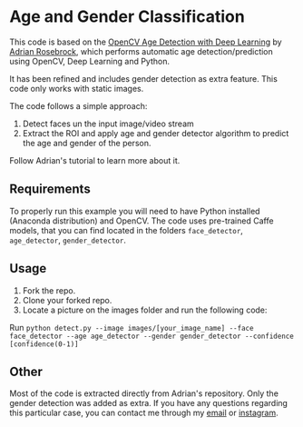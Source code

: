 # Age and Gender Classification

This code is based on the [OpenCV Age Detection with Deep Learning](https://www.pyimagesearch.com/2020/04/13/opencv-age-detection-with-deep-learning/) by [Adrian Rosebrock](https://www.pyimagesearch.com/author/adrian/), which performs automatic age detection/prediction using OpenCV, Deep Learning and Python.

It has been refined and includes gender detection as extra feature. This code only works with static images.

The code follows a simple approach:

1. Detect faces un the input image/video stream
2. Extract the ROI and apply age and gender detector algorithm to predict the age and gender of the person.

Follow Adrian's tutorial to learn more about it.

## Requirements

To properly run this example you will need to have Python installed (Anaconda distribution) and OpenCV. The code uses pre-trained Caffe models, that you can find located in the folders `face_detector`, `age_detector`, `gender_detector`.

## Usage

1. Fork the repo.
2. Clone your forked repo.
3. Locate a picture on the images folder and run the following code:

Run `python detect.py --image images/[your_image_name] --face face_detector --age age_detector --gender gender_detector --confidence [confidence(0-1)]`

## Other

Most of the code is extracted directly from Adrian's repository. Only the gender detection was added as extra. If you have any questions regarding this particular case, you can contact me through my [email](codingartificalintelligence@gmail.com) or [instagram](https://www.instagram.com/ai.coding/).